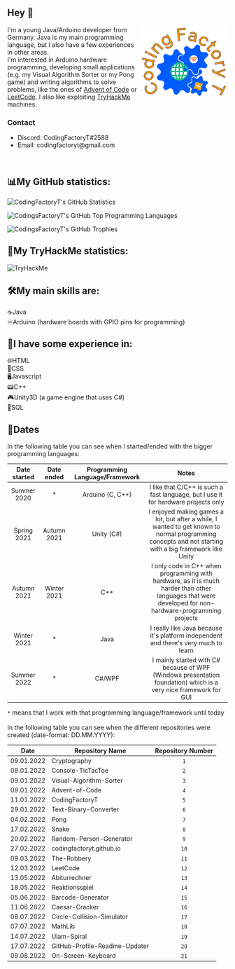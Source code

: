 ## Hey :wave:

<img src="CodingFactoryT_Logo.png" align ="right">

I'm a young Java/Arduino developer from Germany. Java is my main programming language, but I also have a few experiences in other areas. <br>
I'm interested in Arduino hardware programming, developing small applications (e.g. my Visual Algorithm Sorter or my Pong game) and writing algorithms to solve problems, like the ones of [Advent of Code](https://adventofcode.com) or [LeetCode](https://leetcode.com).
I also like exploiting [TryHackMe](https://tryhackme.com) machines.
<br>

### Contact
<ul>
  <li> Discord: CodingFactoryT#2588 </li>
  <li> Email: codingfactoryt@gmail.com</li>
</ul>
  <br>
  
## :bar_chart:My GitHub statistics:      
  ![CodingFactoryT's GitHub Statistics](https://github-readme-stats.vercel.app/api?username=CodingFactoryT&theme=tokyonight) 
  
  ![CodingsFactoryT's GitHub Top Programming Languages](https://github-readme-stats.vercel.app/api/top-langs?username=CodingFactoryT&theme=tokyonight&card_width=495) 
  
  ![CodingsFactoryT's GitHub Trophies](https://github-profile-trophy.vercel.app/?username=CodingFactoryT&theme=tokyonight)
  
## :closed_lock_with_key:My TryHackMe statistics:
<img src="https://tryhackme-badges.s3.amazonaws.com/CodingFactoryT.png" alt="TryHackMe">

## :hammer_and_wrench:My main skills are: 
:coffee:Java         <br>
:infinity:Arduino (hardware boards with GPIO pins for programming)

## :hammer:I have some experience in: 
:globe_with_meridians:HTML         <br>
:scroll:CSS          <br>
:desktop_computer:Javascript   <br>
:pager:C++          <br>
:video_game:Unity3D (a game engine that uses C#) <br>
:satellite:SQL

## :calendar:Dates

In the following table you can see when I started/ended with the bigger programming languages: <br>

|Date started|Date ended |Programming Language/Framework|Notes                                                                                   |
|:----------:|:---------:|:----------------------------:|:--------------------------------------------------------------------------------------:|
|Summer 2020 |*          |Arduino (C, C++)   	          |I like that C/C++ is such a fast language, but I use it for hardware projects only        |
|Spring 2021 |Autumn 2021|Unity (C#)                    |I enjoyed making games a lot, but after a while, I wanted to get known to normal programming concepts and not starting with a big framework like Unity|
|Autumn 2021 |Winter 2021|C++                           |I only code in C++ when programming with hardware, as it is much harder than other languages that were developed for non-hardware-programming projects|
|Winter 2021 |*          |Java                          |I really like Java because it's platform independent and there's very much to learn|
|Summer 2022 |*          |C#/WPF                        |I mainly started with C# because of WPF (Windows presentation foundation) which is a very nice framework for GUI|

`*` means that I work with that programming language/framework until today <br> <br> 
In the following table you can see when the different repositories were created (date-format: DD.MM.YYYY): <br>

|Date      |Repository Name                                                                                     |Repository Number|
|----------|----------------------------------------------------------------------------------------------------|:---------------:|
|09.01.2022|Cryptography                                                                                        |`1`              |
|09.01.2022|Console-TicTacToe                                                                                   |`2`              |
|09.01.2022|Visual-Algorithm-Sorter                                                                             |`3`              |
|09.01.2022|Advent-of-Code                                                                                      |`4`              |
|11.01.2022|CodingFactoryT                                                                                      |`5`              |
|29.01.2022|Text-Binary-Converter                                                                               |`6`              |
|04.02.2022|Pong                                                                                                |`7`              |
|17.02.2022|Snake                                                                                               |`8`              |
|20.02.2022|Random-Person-Generator                                                                             |`9`              |
|27.02.2022|codingfactoryt.github.io                                                                            |`10`             |
|09.03.2022|The-Robbery                                                                                         |`11`             |
|12.03.2022|LeetCode                                                                                            |`12`             |
|13.05.2022|Abiturrechner                                                                                       |`13`             |
|18.05.2022|Reaktionsspiel                                                                                      |`14`             |
|05.06.2022|Barcode-Generator                                                                                   |`15`             |
|11.06.2022|Caesar-Cracker                                                                                      |`16`             |
|06.07.2022|Circle-Collision-Simulator                                                                          |`17`             |
|07.07.2022|MathLib                                                                                             |`18`             |
|14.07.2022|Ulam-Spiral                                                                                         |`19`             |
|17.07.2022|GitHub-Profile-Readme-Updater                                                                       |`20`             |
|09.08.2022|On-Screen-Keyboard                                                                                  |`21`             |

